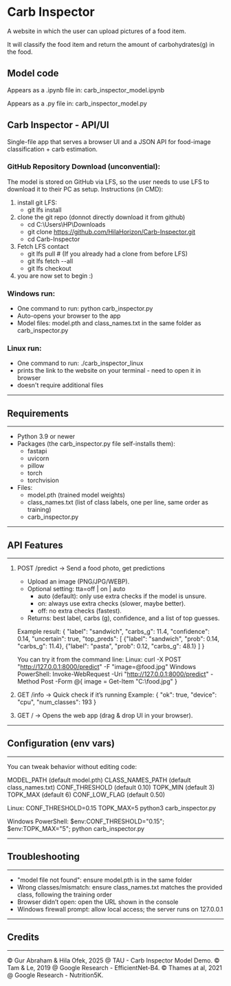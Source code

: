 # Carb Inspector

A website in which the user can upload pictures of a food item. 

It will classify the food item and return the amount of carbohydrates(g) in the food.

## Model code

Appears as  a .ipynb file in: carb_inspector_model.ipynb

Appears as a .py file in: carb_inspector_model.py

## Carb Inspector - API/UI

Single-file app that serves a browser UI and a JSON API for food-image classification + carb estimation.

### GitHub Repository Download (unconvential):
The model is stored on GitHub via LFS, so the user needs to use LFS to download it to their PC as setup. Instructions (in CMD):
1) install git LFS:
   - git lfs install
2) clone the git repo (donnot directly download it from github)
   - cd C:\Users\HP\Downloads
   - git clone https://github.com/HilaHorizon/Carb-Inspector.git
   - cd Carb-Inspector
3) Fetch LFS contact
   - git lfs pull # (If you already had a clone from before LFS)
   - git lfs fetch --all
   - git lfs checkout
4) you are now set to begin :)

### Windows run:
- One command to run:  python carb_inspector.py
- Auto-opens your browser to the app
- Model files: model.pth and class_names.txt in the same folder as carb_inspector.py

 
### Linux run:
- One command to run:  ./carb_inspector_linux
- prints the link to the website on your terminal - need to open it in browser
- doesn't require additional files

------------------------------------------------------------
## Requirements
------------------------------------------------------------
- Python 3.9 or newer
- Packages (the carb_inspector.py file self-installs them):
  * fastapi
  * uvicorn
  * pillow
  * torch
  * torchvision
- Files:
  * model.pth (trained model weights)
  * class_names.txt (list of class labels, one per line, same order as training)
  * carb_inspector.py


------------------------------------------------------------
## API Features
------------------------------------------------------------
1) POST /predict   →  Send a food photo, get predictions
   - Upload an image (PNG/JPG/WEBP).
   - Optional setting: tta=off | on | auto
       * auto (default): only use extra checks if the model is unsure.
       * on: always use extra checks (slower, maybe better).
       * off: no extra checks (fastest).
   - Returns: best label, carbs (g), confidence, and a list of top guesses.

   Example result:
   {
     "label": "sandwich",
     "carbs_g": 11.4,
     "confidence": 0.14,
     "uncertain": true,
     "top_preds": [
       {"label": "sandwich", "prob": 0.14, "carbs_g": 11.4},
       {"label": "pasta",    "prob": 0.12, "carbs_g": 48.1}
     ]
   }

   You can try it from the command line:
   Linux:
     curl -X POST "http://127.0.0.1:8000/predict" -F "image=@food.jpg"
   Windows PowerShell:
     Invoke-WebRequest -Uri "http://127.0.0.1:8000/predict" -Method Post -Form @{ image = Get-Item "C:\food.jpg" }

2) GET /info   →  Quick check if it’s running
   Example: { "ok": true, "device": "cpu", "num_classes": 193 }

3) GET /       →  Opens the web app (drag & drop UI in your browser).


------------------------------------------------------------
## Configuration (env vars)
------------------------------------------------------------
You can tweak behavior without editing code:

MODEL_PATH       (default model.pth)
CLASS_NAMES_PATH (default class_names.txt)
CONF_THRESHOLD   (default 0.10)
TOPK_MIN         (default 3)
TOPK_MAX         (default 6)
CONF_LOW_FLAG    (default 0.50)

Linux:
CONF_THRESHOLD=0.15 TOPK_MAX=5 python3 carb_inspector.py

Windows PowerShell:
$env:CONF_THRESHOLD="0.15"; $env:TOPK_MAX="5"; python carb_inspector.py

------------------------------------------------------------
## Troubleshooting
------------------------------------------------------------
- "model file not found": ensure model.pth is in the same folder
- Wrong classes/mismatch: ensure class_names.txt matches the provided class, following the training order
- Browser didn’t open: open the URL shown in the console
- Windows firewall prompt: allow local access; the server runs on 127.0.0.1

------------------------------------------------------------
## Credits
------------------------------------------------------------
© Gur Abraham & Hila Ofek, 2025  @ TAU - Carb Inspector Model Demo.
© Tam & Le, 2019 @ Google Research - EfficientNet-B4.
© Thames at al, 2021 @ Google Research - Nutrition5K.


